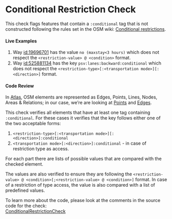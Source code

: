 # Conditional Restriction Check

This check flags features that contain a `:conditional` tag that is not constructed following the rules set in the 
OSM wiki: [Conditional restrictions](https://wiki.openstreetmap.org/wiki/Conditional_restrictions).

#### Live Examples

1. Way [id:19696701](https://www.openstreetmap.org/way/19696701) has the value `no (maxstay<3 hours)` which does not 
respect the `<restriction-value> @ <condition>` format.
2. Way [id:525881134](https://www.openstreetmap.org/way/525881134) has the key `psv:lanes:backward:conditional` which
does not respect the `<restriction-type>[:<transportation mode>][:<direction>]` format.

#### Code Review

In [Atlas](https://github.com/osmlab/atlas), OSM elements are represented as Edges, Points, Lines, Nodes, Areas & Relations; 
in our case, we’re are looking at
[Points](https://github.com/osmlab/atlas/blob/dev/src/main/java/org/openstreetmap/atlas/geography/atlas/items/Point.java) and 
[Edges](https://github.com/osmlab/atlas/blob/dev/src/main/java/org/openstreetmap/atlas/geography/atlas/items/Edge.java).
 
 This check verifies all elements that have at least one tag containing `:conditional`. For these cases it verifies that 
 the key follows either one of the two acceptable forms: 
 1. `<restriction-type>[:<transportation mode>][:<direction>]:conditional`
 2. `<transportation mode>[:<direction>]:conditional` - in case of restriction type as access.
 
 For each part there are lists of possible values that are compared with the checked element.
 
 The values are also verified to ensure they are following the `<restriction-value> @ <condition>[;<restriction-value> @ <condition>]`
 format. In case of a restriction of type access, the value is also compared with a list of predefined values.
 
 To learn more about the code, please look at the comments in the source code for the check:  
 [ConditionalRestrictionCheck](../../src/main/java/org/openstreetmap/atlas/checks/validation/tag/ConditionalRestrictionCheck.java)
 